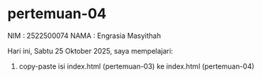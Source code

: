 # pertemuan-04
NIM : 2522500074
NAMA : Engrasia Masyithah

Hari ini, Sabtu 25 Oktober 2025, saya mempelajari:   
<ol>
  <li>copy-paste isi index.html (pertemuan-03) ke index.html (pertemuan-04)</li>
<ol>   